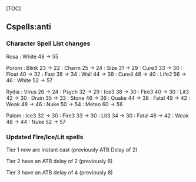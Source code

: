 [TOC]

## Cspells:anti
### Character Spell List changes
Rosa
:   White 48 -> 55


Porom
:   Blink 23 -> 22
:   Charm 25 -> 24
:   Size 31 -> 29
:   Cure3 33 -> 30
:   Float 40 -> 32
:   Fast 38 -> 34
:   Wall 44 -> 38
:   Cure4 48 -> 40
:   Life2 56 -> 46
:   White 52 -> 57


Rydia
:   Virus 26 -> 24
:   Psych 32 -> 29
:   Ice3 38 -> 30
:   Fire3 40 -> 30
:   Lit3 42 -> 30
:   Drain 35 -> 33
:   Stone 46 -> 36
:   Quake 44 -> 38
:   Fatal 49 -> 42
:   Weak 48 -> 46
:   Nuke 50 -> 54
:   Meteo 60 -> 56


Palom
:   Ice3 32 -> 30
:   Fire3 33 -> 30
:   Lit3 34 -> 30
:   Fatal 46 -> 42
:   Weak 48 -> 44
:   Nuke 52 -> 57


### Updated Fire/Ice/Lit spells
Tier 1 now are instant cast (previously ATB Delay of 2)

Tier 2 have an ATB delay of 2 (previously 6)

Tier 3 have an ATB delay of 4 (previously 8)